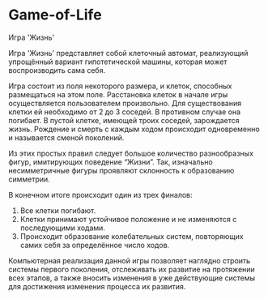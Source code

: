 # Game-of-Life
Игра 'Жизнь'

Игра 'Жизнь' представляет собой клеточный автомат, реализующий упрощённый вариант гипотетической машины, которая может воспроизводить сама себя.

Игра состоит из поля некоторого размера, и клеток, способных размещаться на этом поле. Расстановка клеток в начале игры осуществляется пользователем произвольно. Для существования клетки ей необходимо от 2 до 3 соседей. В противном случае она погибает. В пустой клетке, имеющей троих соседей, зарождается жизнь. Рождение и смерть с каждым ходом происходит одновременно и называется сменой поколений.  

Из этих простых правил следует большое количество разнообразных фигур, имитирующих поведение “Жизни”. Так, изначально несимметричные фигуры проявляют склонность к образованию симметрии.

В конечном итоге происходит один из трех финалов:  

  1.	Все клетки погибают.  
  2.	Клетки принимают устойчивое положение и не изменяются с последующими ходами.  
  3.	Происходит образование колебательных систем, повторяющих самих себя за определённое число ходов.   

Компьютерная реализация данной игры позволяет наглядно строить системы первого поколения, отслеживать их развитие на протяжении всех этапов, а также вносить изменения в уже действующие системы для достижения изменения процесса их развития.
